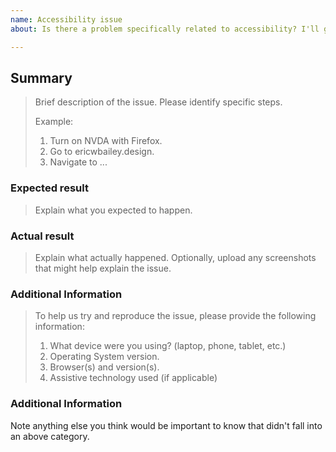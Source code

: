 ```yaml
---
name: Accessibility issue
about: Is there a problem specifically related to accessibility? I'll get it fixed ASAP.

---
```


## Summary

> Brief description of the issue. Please identify specific steps.
>
> Example:
> 1. Turn on NVDA with Firefox.
> 2. Go to ericwbailey.design.
> 3. Navigate to ...

### Expected result

> Explain what you expected to happen.

### Actual result

> Explain what actually happened.
> Optionally, upload any screenshots that might help explain the issue.

### Additional Information

> To help us try and reproduce the issue, please provide the following information:
> 1. What device were you using? (laptop, phone, tablet, etc.)
> 2. Operating System version.
> 3. Browser(s) and version(s).
> 4. Assistive technology used (if applicable)

### Additional Information

Note anything else you think would be important to know that didn't fall into an above category.
